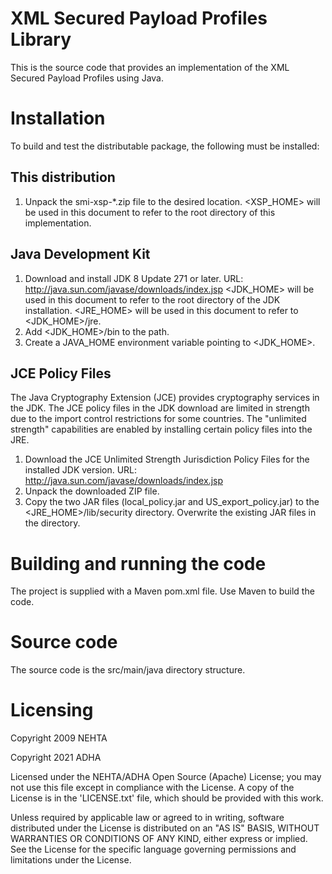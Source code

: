 # XML Secured Payload Profiles Library

This is the source code that provides an implementation of the
XML Secured Payload Profiles using Java.

Installation
============

To build and test the distributable package, the following must be installed:

This distribution
-----------------
1. Unpack the smi-xsp-*.zip file to the desired location.
    <XSP_HOME> will be used in this document to refer to the root
    directory of this implementation.

Java Development Kit
--------------------
1. Download and install JDK 8 Update 271 or later.
      URL: http://java.sun.com/javase/downloads/index.jsp
      <JDK_HOME> will be used in this document to refer to the root directory
      of the JDK installation.
      <JRE_HOME> will be used in this document to refer to <JDK_HOME>/jre.
2. Add <JDK_HOME>/bin to the path.
3. Create a JAVA_HOME environment variable pointing to <JDK_HOME>.

JCE Policy Files
----------------
The Java Cryptography Extension (JCE) provides cryptography services in the JDK.
The JCE policy files in the JDK download are limited in strength due to the
import control restrictions for some countries. The "unlimited strength"
capabilities are enabled by installing certain policy files into the JRE.
1. Download the JCE Unlimited Strength Jurisdiction Policy Files for the
   installed JDK version.
      URL: http://java.sun.com/javase/downloads/index.jsp
2. Unpack the downloaded ZIP file.
3. Copy the two JAR files (local_policy.jar and US_export_policy.jar) to the
   <JRE_HOME>/lib/security directory.
      Overwrite the existing JAR files in the directory.

Building and running the code
=============================

The project is supplied with a Maven pom.xml file. Use Maven to build the code.

Source code
===========

The source code is the src/main/java directory structure.

Licensing
=========

Copyright 2009 NEHTA

Copyright 2021 ADHA

Licensed under the NEHTA/ADHA Open Source (Apache) License; you may not use this
file except in compliance with the License. A copy of the License is in the
'LICENSE.txt' file, which should be provided with this work.

Unless required by applicable law or agreed to in writing, software
distributed under the License is distributed on an "AS IS" BASIS, WITHOUT
WARRANTIES OR CONDITIONS OF ANY KIND, either express or implied. See the
License for the specific language governing permissions and limitations
under the License.
